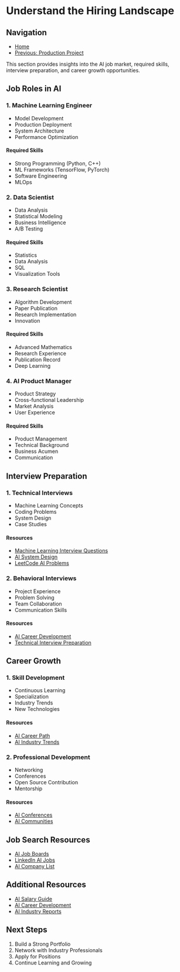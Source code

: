 # Understand the Hiring Landscape

## Navigation
- [Home](../../README.md)
- [Previous: Production Project](../05-production-project/README.md)

This section provides insights into the AI job market, required skills, interview preparation, and career growth opportunities.

## Job Roles in AI

### 1. Machine Learning Engineer
- Model Development
- Production Deployment
- System Architecture
- Performance Optimization

#### Required Skills
- Strong Programming (Python, C++)
- ML Frameworks (TensorFlow, PyTorch)
- Software Engineering
- MLOps

### 2. Data Scientist
- Data Analysis
- Statistical Modeling
- Business Intelligence
- A/B Testing

#### Required Skills
- Statistics
- Data Analysis
- SQL
- Visualization Tools

### 3. Research Scientist
- Algorithm Development
- Paper Publication
- Research Implementation
- Innovation

#### Required Skills
- Advanced Mathematics
- Research Experience
- Publication Record
- Deep Learning

### 4. AI Product Manager
- Product Strategy
- Cross-functional Leadership
- Market Analysis
- User Experience

#### Required Skills
- Product Management
- Technical Background
- Business Acumen
- Communication

## Interview Preparation

### 1. Technical Interviews
- Machine Learning Concepts
- Coding Problems
- System Design
- Case Studies

#### Resources
- [Machine Learning Interview Questions](https://github.com/example/ml-interview-questions)
- [AI System Design](https://www.coursera.org/learn/ai-system-design)
- [LeetCode AI Problems](https://leetcode.com/tag/artificial-intelligence/)

### 2. Behavioral Interviews
- Project Experience
- Problem Solving
- Team Collaboration
- Communication Skills

#### Resources
- [AI Career Development](https://www.coursera.org/learn/ai-career-development)
- [Technical Interview Preparation](https://www.interviewbit.com/)

## Career Growth

### 1. Skill Development
- Continuous Learning
- Specialization
- Industry Trends
- New Technologies

#### Resources
- [AI Career Path](https://www.coursera.org/learn/ai-career-path)
- [AI Industry Trends](https://www.mckinsey.com/featured-insights/artificial-intelligence)

### 2. Professional Development
- Networking
- Conferences
- Open Source Contribution
- Mentorship

#### Resources
- [AI Conferences](https://www.conferenceindex.org/conferences/artificial-intelligence)
- [AI Communities](https://www.meetup.com/topics/artificial-intelligence/)

## Job Search Resources
- [AI Job Boards](https://www.ai-jobs.net/)
- [LinkedIn AI Jobs](https://www.linkedin.com/jobs/artificial-intelligence-jobs/)
- [AI Company List](https://www.cbinsights.com/research/artificial-intelligence-top-companies/)

## Additional Resources
- [AI Salary Guide](https://www.levels.fyi/ai)
- [AI Career Development](https://www.coursera.org/learn/ai-career-development)
- [AI Industry Reports](https://www.pwc.com/gx/en/issues/data-and-analytics/artificial-intelligence.html)

## Next Steps
1. Build a Strong Portfolio
2. Network with Industry Professionals
3. Apply for Positions
4. Continue Learning and Growing 